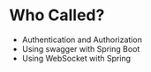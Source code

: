 # Who Called?


- Authentication and Authorization
- Using swagger with Spring Boot
- Using WebSocket with Spring   
